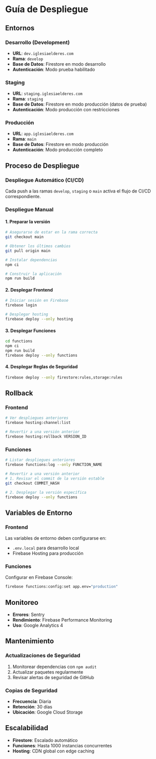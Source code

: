 # Guía de Despliegue

## Entornos

### Desarrollo (Development)
- **URL**: `dev.iglesiaelderes.com`
- **Rama**: `develop`
- **Base de Datos**: Firestore en modo desarrollo
- **Autenticación**: Modo prueba habilitado

### Staging
- **URL**: `staging.iglesiaelderes.com`
- **Rama**: `staging`
- **Base de Datos**: Firestore en modo producción (datos de prueba)
- **Autenticación**: Modo producción con restricciones

### Producción
- **URL**: `app.iglesiaelderes.com`
- **Rama**: `main`
- **Base de Datos**: Firestore en modo producción
- **Autenticación**: Modo producción completo

## Proceso de Despliegue

### Despliegue Automático (CI/CD)
Cada push a las ramas `develop`, `staging` o `main` activa el flujo de CI/CD correspondiente.

### Despliegue Manual

#### 1. Preparar la versión
```bash
# Asegurarse de estar en la rama correcta
git checkout main

# Obtener los últimos cambios
git pull origin main

# Instalar dependencias
npm ci

# Construir la aplicación
npm run build
```

#### 2. Desplegar Frontend
```bash
# Iniciar sesión en Firebase
firebase login

# Desplegar hosting
firebase deploy --only hosting
```

#### 3. Desplegar Funciones
```bash
cd functions
npm ci
npm run build
firebase deploy --only functions
```

#### 4. Desplegar Reglas de Seguridad
```bash
firebase deploy --only firestore:rules,storage:rules
```

## Rollback

### Frontend
```bash
# Ver despliegues anteriores
firebase hosting:channel:list

# Revertir a una versión anterior
firebase hosting:rollback VERSION_ID
```

### Funciones
```bash
# Listar despliegues anteriores
firebase functions:log --only FUNCTION_NAME

# Revertir a una versión anterior
# 1. Revisar el commit de la versión estable
git checkout COMMIT_HASH

# 2. Desplegar la versión específica
firebase deploy --only functions
```

## Variables de Entorno

### Frontend
Las variables de entorno deben configurarse en:
- `.env.local` para desarrollo local
- Firebase Hosting para producción

### Funciones
Configurar en Firebase Console:
```bash
firebase functions:config:set app.env="production"
```

## Monitoreo
- **Errores**: Sentry
- **Rendimiento**: Firebase Performance Monitoring
- **Uso**: Google Analytics 4

## Mantenimiento

### Actualizaciones de Seguridad
1. Monitorear dependencias con `npm audit`
2. Actualizar paquetes regularmente
3. Revisar alertas de seguridad de GitHub

### Copias de Seguridad
- **Frecuencia**: Diaria
- **Retención**: 30 días
- **Ubicación**: Google Cloud Storage

## Escalabilidad
- **Firestore**: Escalado automático
- **Funciones**: Hasta 1000 instancias concurrentes
- **Hosting**: CDN global con edge caching
